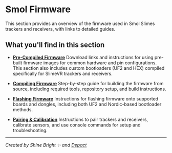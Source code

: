 # Smol Firmware

This section provides an overview of the firmware used in Smol Slimes trackers and receivers, with links to detailed guides.

## What you'll find in this section

- **[Pre-Compiled Firmware](smol-pre-compiled-firmware.md)**
  Download links and instructions for using pre-built firmware images for common hardware and pin configurations. This section also includes custom bootloaders (UF2 and HEX) compiled specifically for SlimeVR trackers and receivers.

- **[Compiling Firmware](smol-compiling-firmware.md)**
  Step-by-step guide for building the firmware from source, including required tools, repository setup, and build instructions.

- **[Flashing Firmware](smol-flashing-firmware.md)**
  Instructions for flashing firmware onto supported boards and dongles, including both UF2 and Nordic-based bootloader methods.

- **[Pairing & Calibration](smol-pairing-and-calibration.md)**
  Instructions to pair trackers and receivers, calibrate sensors, and use console commands for setup and troubleshooting.

<hr/>

*Created by Shine Bright ✨ and [Depact](https://github.com/Depact)*
